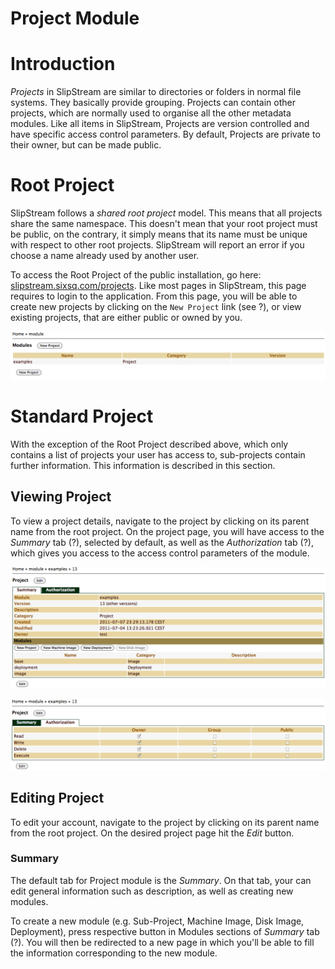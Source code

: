 Project Module
==============

Introduction
============

*Projects* in SlipStream are similar to directories or folders in normal
file systems. They basically provide grouping. Projects can contain
other projects, which are normally used to organise all the other
metadata modules. Like all items in SlipStream, Projects are version
controlled and have specific access control parameters. By default,
Projects are private to their owner, but can be made public.

Root Project
============

SlipStream follows a *shared root project* model. This means that all
projects share the same namespace. This doesn't mean that your root
project must be public, on the contrary, it simply means that its name
must be unique with respect to other root projects. SlipStream will
report an error if you choose a name already used by another user.

To access the Root Project of the public installation, go here:
[slipstream.sixsq.com/projects](https://slipstream.sixsq.com/module).
Like most pages in SlipStream, this page requires to login to the
application. From this page, you will be able to create new projects by
clicking on the `New Project` link (see ?), or view existing projects,
that are either public or owned by you.

![](images/Projects/new-project.png)

Standard Project
================

With the exception of the Root Project described above, which only
contains a list of projects your user has access to, sub-projects
contain further information. This information is described in this
section.

Viewing Project
---------------

To view a project details, navigate to the project by clicking on its
parent name from the root project. On the project page, you will have
access to the *Summary* tab (?), selected by default, as well as the
*Authorization* tab (?), which gives you access to the access control
parameters of the module.

![](images/Projects/project-summary.png)

![](images/Projects/project-authorization.png)

Editing Project
---------------

To edit your account, navigate to the project by clicking on its parent
name from the root project. On the desired project page hit the *Edit*
button.

### Summary

The default tab for Project module is the *Summary*. On that tab, your
can edit general information such as description, as well as creating
new modules.

To create a new module (e.g. Sub-Project, Machine Image, Disk Image,
Deployment), press respective button in Modules sections of *Summary*
tab (?). You will then be redirected to a new page in which you'll be
able to fill the information corresponding to the new module.
